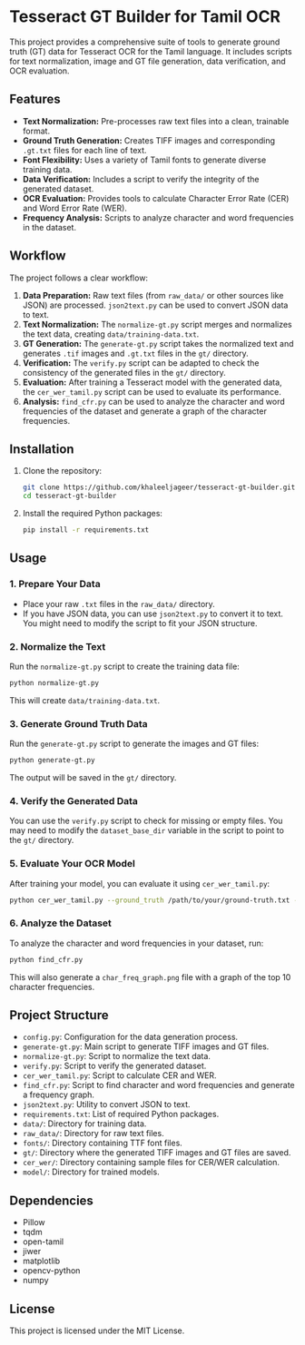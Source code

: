 # Tesseract GT Builder for Tamil OCR

This project provides a comprehensive suite of tools to generate ground truth (GT) data for Tesseract OCR for the Tamil language. It includes scripts for text normalization, image and GT file generation, data verification, and OCR evaluation.

## Features

-   **Text Normalization:** Pre-processes raw text files into a clean, trainable format.
-   **Ground Truth Generation:** Creates TIFF images and corresponding `.gt.txt` files for each line of text.
-   **Font Flexibility:** Uses a variety of Tamil fonts to generate diverse training data.
-   **Data Verification:** Includes a script to verify the integrity of the generated dataset.
-   **OCR Evaluation:** Provides tools to calculate Character Error Rate (CER) and Word Error Rate (WER).
-   **Frequency Analysis:** Scripts to analyze character and word frequencies in the dataset.

## Workflow

The project follows a clear workflow:

1.  **Data Preparation:** Raw text files (from `raw_data/` or other sources like JSON) are processed. `json2text.py` can be used to convert JSON data to text.
2.  **Text Normalization:** The `normalize-gt.py` script merges and normalizes the text data, creating `data/training-data.txt`.
3.  **GT Generation:** The `generate-gt.py` script takes the normalized text and generates `.tif` images and `.gt.txt` files in the `gt/` directory.
4.  **Verification:** The `verify.py` script can be adapted to check the consistency of the generated files in the `gt/` directory.
5.  **Evaluation:** After training a Tesseract model with the generated data, the `cer_wer_tamil.py` script can be used to evaluate its performance.
6.  **Analysis:** `find_cfr.py` can be used to analyze the character and word frequencies of the dataset and generate a graph of the character frequencies.

## Installation

1.  Clone the repository:
    ```sh
    git clone https://github.com/khaleeljageer/tesseract-gt-builder.git
    cd tesseract-gt-builder
    ```

2.  Install the required Python packages:
    ```sh
    pip install -r requirements.txt
    ```

## Usage

### 1. Prepare Your Data

-   Place your raw `.txt` files in the `raw_data/` directory.
-   If you have JSON data, you can use `json2text.py` to convert it to text. You might need to modify the script to fit your JSON structure.

### 2. Normalize the Text

Run the `normalize-gt.py` script to create the training data file:

```sh
python normalize-gt.py
```

This will create `data/training-data.txt`.

### 3. Generate Ground Truth Data

Run the `generate-gt.py` script to generate the images and GT files:

```sh
python generate-gt.py
```

The output will be saved in the `gt/` directory.

### 4. Verify the Generated Data

You can use the `verify.py` script to check for missing or empty files. You may need to modify the `dataset_base_dir` variable in the script to point to the `gt/` directory.

### 5. Evaluate Your OCR Model

After training your model, you can evaluate it using `cer_wer_tamil.py`:

```sh
python cer_wer_tamil.py --ground_truth /path/to/your/ground-truth.txt --prediction /path/to/your/ocr-output.txt
```

### 6. Analyze the Dataset

To analyze the character and word frequencies in your dataset, run:

```sh
python find_cfr.py
```

This will also generate a `char_freq_graph.png` file with a graph of the top 10 character frequencies.



## Project Structure

-   `config.py`: Configuration for the data generation process.
-   `generate-gt.py`: Main script to generate TIFF images and GT files.
-   `normalize-gt.py`: Script to normalize the text data.
-   `verify.py`: Script to verify the generated dataset.
-   `cer_wer_tamil.py`: Script to calculate CER and WER.
-   `find_cfr.py`: Script to find character and word frequencies and generate a frequency graph.
-   `json2text.py`: Utility to convert JSON to text.
-   `requirements.txt`: List of required Python packages.
-   `data/`: Directory for training data.
-   `raw_data/`: Directory for raw text files.
-   `fonts/`: Directory containing TTF font files.
-   `gt/`: Directory where the generated TIFF images and GT files are saved.
-   `cer_wer/`: Directory containing sample files for CER/WER calculation.
-   `model/`: Directory for trained models.

## Dependencies

-   Pillow
-   tqdm
-   open-tamil
-   jiwer
-   matplotlib
-   opencv-python
-   numpy

## License

This project is licensed under the MIT License.
